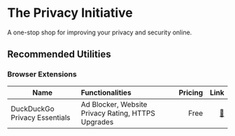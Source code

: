 # The Privacy Initiative

A one-stop shop for improving your privacy and security online. 

## Recommended Utilities

### Browser Extensions


| Name                               |  Functionalities                                    | Pricing           | Link |
| -----------------------------------|:--------------------------------------------------- | -----------------:|-----:|
| DuckDuckGo Privacy Essentials      | Ad Blocker, Website Privacy Rating, HTTPS Upgrades  |Free              | [🔗](https://chrome.google.com/webstore/detail/duckduckgo-privacy-essent/bkdgflcldnnnapblkhphbgpggdiikppg/)   |

